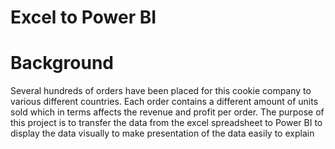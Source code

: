 # Excel to Power BI
# Background
Several hundreds of orders have been placed for this cookie company to various different countries. Each order contains a different amount of units sold which in terms affects the revenue and profit per order. The purpose of this project is to transfer the data from the excel spreadsheet to Power BI to display the data visually to make presentation of the data easily to explain
